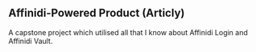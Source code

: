 ## Affinidi-Powered Product (Articly)

A capstone project which utilised all that I know about Affinidi Login and Affinidi Vault.